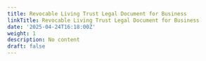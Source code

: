 ```yaml
---
title: Revocable Living Trust Legal Document for Business
linkTitle: Revocable Living Trust Legal Document for Business
date: '2025-04-24T16:18:00Z'
weight: 1
description: No content
draft: false
---
```



